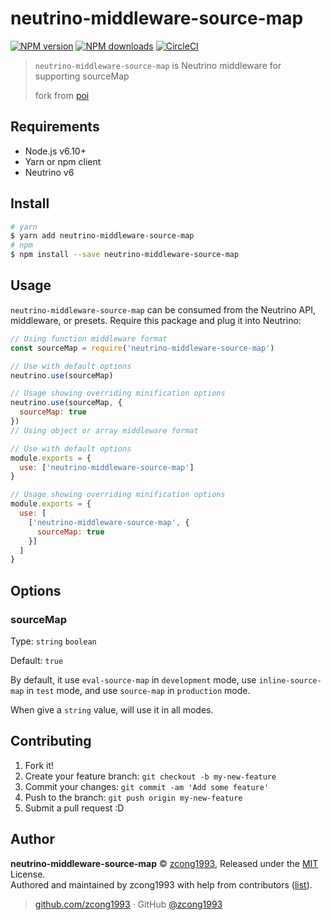 # neutrino-middleware-source-map

[![NPM version](https://img.shields.io/npm/v/neutrino-middleware-source-map.svg?style=flat)](https://npmjs.com/package/neutrino-middleware-source-map) [![NPM downloads](https://img.shields.io/npm/dm/neutrino-middleware-source-map.svg?style=flat)](https://npmjs.com/package/neutrino-middleware-source-map) [![CircleCI](https://circleci.com/gh/zcong1993/neutrino-middleware-source-map/tree/master.svg?style=shield)](https://circleci.com/gh/zcong1993/neutrino-middleware-source-map/tree/master)

> `neutrino-middleware-source-map` is Neutrino middleware for supporting sourceMap
>
> fork from [poi](https://github.com/egoist/poi)

## Requirements

- Node.js v6.10+
- Yarn or npm client
- Neutrino v6

## Install

```bash
# yarn
$ yarn add neutrino-middleware-source-map
# npm
$ npm install --save neutrino-middleware-source-map
```

## Usage

`neutrino-middleware-source-map` can be consumed from the Neutrino API, middleware, or presets. Require this package and plug it into Neutrino:

```js
// Using function middleware format
const sourceMap = require('neutrino-middleware-source-map')

// Use with default options
neutrino.use(sourceMap)

// Usage showing overriding minification options
neutrino.use(sourceMap, {
  sourceMap: true
})
// Using object or array middleware format

// Use with default options
module.exports = {
  use: ['neutrino-middleware-source-map']
}

// Usage showing overriding minification options
module.exports = {
  use: [
    ['neutrino-middleware-source-map', {
      sourceMap: true
    }]
  ]
}
```

## Options

### sourceMap

Type: `string` `boolean`

Default: `true`

By default, it use `eval-source-map` in `development` mode, use `inline-source-map` in `test` mode, and use `source-map` in `production` mode.

When give a `string` value, will use it in all modes.

## Contributing

1. Fork it!
2. Create your feature branch: `git checkout -b my-new-feature`
3. Commit your changes: `git commit -am 'Add some feature'`
4. Push to the branch: `git push origin my-new-feature`
5. Submit a pull request :D


## Author

**neutrino-middleware-source-map** © [zcong1993](https://github.com/zcong1993), Released under the [MIT](./LICENSE) License.<br>
Authored and maintained by zcong1993 with help from contributors ([list](https://github.com/zcong1993/neutrino-middleware-source-map/contributors)).

> [github.com/zcong1993](https://github.com/zcong1993) · GitHub [@zcong1993](https://github.com/zcong1993)
